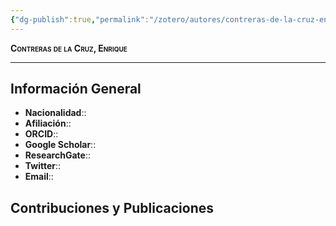 ```yaml
---
{"dg-publish":true,"permalink":"/zotero/autores/contreras-de-la-cruz-enrique/","tags":["#autor","#researcher"]}
---
```



<span style="font-variant:small-caps; font-weight: bold;"> Contreras de la Cruz, Enrique </span>

---


## Información General

- **Nacionalidad**:: 
- **Afiliación**:: 
- **ORCID**:: 
- **Google Scholar**:: 
- **ResearchGate**:: 
- **Twitter**:: 
- **Email**::
  
## Contribuciones y Publicaciones






